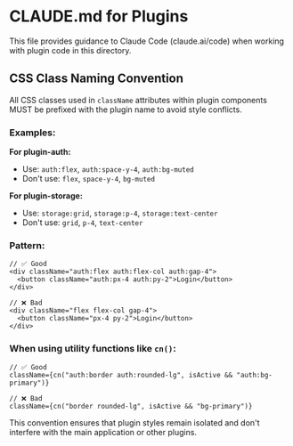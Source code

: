 # CLAUDE.md for Plugins

This file provides guidance to Claude Code (claude.ai/code) when working with plugin code in this directory.

## CSS Class Naming Convention

All CSS classes used in `className` attributes within plugin components MUST be prefixed with the plugin name to avoid style conflicts.

### Examples:

**For plugin-auth:**

- Use: `auth:flex`, `auth:space-y-4`, `auth:bg-muted`
- Don't use: `flex`, `space-y-4`, `bg-muted`

**For plugin-storage:**

- Use: `storage:grid`, `storage:p-4`, `storage:text-center`
- Don't use: `grid`, `p-4`, `text-center`

### Pattern:

```tsx
// ✅ Good
<div className="auth:flex auth:flex-col auth:gap-4">
  <button className="auth:px-4 auth:py-2">Login</button>
</div>

// ❌ Bad
<div className="flex flex-col gap-4">
  <button className="px-4 py-2">Login</button>
</div>
```

### When using utility functions like `cn()`:

```tsx
// ✅ Good
className={cn("auth:border auth:rounded-lg", isActive && "auth:bg-primary")}

// ❌ Bad
className={cn("border rounded-lg", isActive && "bg-primary")}
```

This convention ensures that plugin styles remain isolated and don't interfere with the main application or other plugins.
